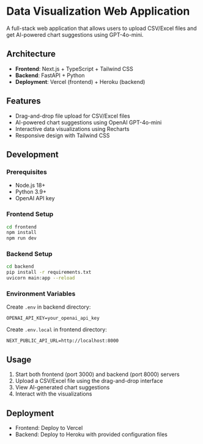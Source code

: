 # Data Visualization Web Application

A full-stack web application that allows users to upload CSV/Excel files and get AI-powered chart suggestions using GPT-4o-mini.

## Architecture
- **Frontend**: Next.js + TypeScript + Tailwind CSS
- **Backend**: FastAPI + Python
- **Deployment**: Vercel (frontend) + Heroku (backend)

## Features
- Drag-and-drop file upload for CSV/Excel files
- AI-powered chart suggestions using OpenAI GPT-4o-mini
- Interactive data visualizations using Recharts
- Responsive design with Tailwind CSS

## Development

### Prerequisites
- Node.js 18+
- Python 3.9+
- OpenAI API key

### Frontend Setup
```bash
cd frontend
npm install
npm run dev
```

### Backend Setup
```bash
cd backend
pip install -r requirements.txt
uvicorn main:app --reload
```

### Environment Variables
Create `.env` in backend directory:
```
OPENAI_API_KEY=your_openai_api_key
```

Create `.env.local` in frontend directory:
```
NEXT_PUBLIC_API_URL=http://localhost:8000
```

## Usage
1. Start both frontend (port 3000) and backend (port 8000) servers
2. Upload a CSV/Excel file using the drag-and-drop interface
3. View AI-generated chart suggestions
4. Interact with the visualizations

## Deployment
- Frontend: Deploy to Vercel
- Backend: Deploy to Heroku with provided configuration files